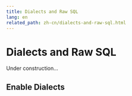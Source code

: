 ```yaml
---
title: Dialects and Raw SQL
lang: en
related_path: zh-cn/dialects-and-raw-sql.html
---
```


# Dialects and Raw SQL

Under construction...

## Enable Dialects